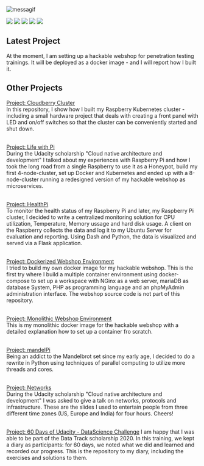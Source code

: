 ![messagif](https://user-images.githubusercontent.com/12532513/151534208-7b6376cf-e067-4eb5-a2db-e25843ef36ec.gif)

![](https://github-profile-summary-cards.vercel.app/api/cards/profile-details?username=jegali&theme=vue)
![](https://github-profile-summary-cards.vercel.app/api/cards/repos-per-language?username=jegali&theme=default)
![](https://github-profile-summary-cards.vercel.app/api/cards/most-commit-language?username=jegali&theme=default)
![](https://github-profile-summary-cards.vercel.app/api/cards/stats?username=jegali&theme=default)
![](https://github-profile-summary-cards.vercel.app/api/cards/productive-time?username=jegali&theme=default)

## Latest Project
At the moment, I am setting up a hackable webshop for penetration testing trainings. It will be deployed as a docker image - and I will report how I built it.

## Other Projects
[Project: Cloudberry Cluster](https://github.com/jegali/Cloudberry-Cluster) <br/>
In this repository, I show how I built my Raspberry Kubernetes cluster - including a small hardware project that deals with creating a front panel with LED and on/off switches so that the cluster can be conveniently started and shut down. <br/><br/>

[Project: Life with Pi](https://github.com/jegali/CloudberryPi) <br/>
During the Udacity scholarship "Cloud native architecture and development" I talked about my experiences with Raspberry Pi and how I took the long road from a single Raspberry to use it as a Honeypot, build my first 4-node-cluster, set up Docker and Kubernetes and ended up with a 8-node-cluster running a redesigned version of my hackable webshop as microservices.<br/><br/>

[Project: HealthPi](https://github.com/jegali/HealthPi) <br/>
To monitor the health status of my Raspberry Pi and later, my Raspberry Pi cluster, I decided to write a centralized monitoring solution for CPU utilization, Temperature, Memory ussage and hard disk usage. A client on the Raspberry collects the data and log it to my Ubuntu Server for evaluation and reporting. Using Dash and Python, the data is visualized and served via a Flask application. <br/><br/>

[Project: Dockerized Webshop Environment](https://github.com/jegali/docker-nginx-mysql-php-phpmyadmin) <br/>
I tried to build my own docker image for my hackable webshop. This is the first try where I build a multiple container environment using docker-compose to set up a workspace with NGinx as a web server, mariaDB as database System, PHP as programming language and an phpMyAdmin administration interface. The webshop source code is not part of this repository.<br/><br/>

[Project: Monolithic Webshop Environment](https://github.com/jegali/docker-monolithic-lamp) <br/>
This is my monolithic docker image for the hackable webshop with a detailed explanation how to set up a container fro scratch. <br/><br/>

[Project: mandelPi](https://github.com/jegali/MandelPi) <br/>
Being an addict to the Mandelbrot set since my early age, I decided to do a rewrite in Python using techniques of parallel computing to utilize more threads and cores.<br/><br/>

[Project: Networks](https://github.com/jegali/networks) <br/>
During the Udacity scholarship "Cloud native architecture and development" I was asked to give a talk on networks, protocols and infrastructure. These are the slides I used to entertain people from three different time zones (US, Europe and India) for four hours. Cheers!<br/><br/>

[Project: 60 Days of Udacity - DataScience Challenge](https://github.com/jegali/DataScience)
I am happy that I was able to be part of the Data Track scholarship 2020. In this training, we kept a diary as participants: for 60 days, we noted what we did and learned and recorded our progress. This is the repository to my diary, including the exercises and solutions to them.
